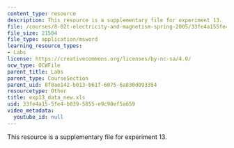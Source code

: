 ```yaml
---
content_type: resource
description: This resource is a supplementary file for experiment 13.
file: /courses/8-02t-electricity-and-magnetism-spring-2005/33fe4a155fe4b0395855e9c90ef5a659_exp13_data_new.xls
file_size: 21504
file_type: application/msword
learning_resource_types:
- Labs
license: https://creativecommons.org/licenses/by-nc-sa/4.0/
ocw_type: OCWFile
parent_title: Labs
parent_type: CourseSection
parent_uid: 8f8ae142-b013-b61f-6075-6a830d093354
resourcetype: Other
title: exp13_data_new.xls
uid: 33fe4a15-5fe4-b039-5855-e9c90ef5a659
video_metadata:
  youtube_id: null
---
```

This resource is a supplementary file for experiment 13.